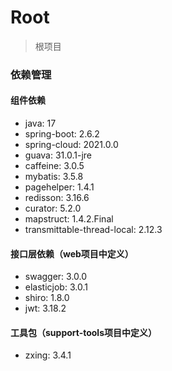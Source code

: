 # Root

> 根项目

### 依赖管理

#### 组件依赖

- java: 17
- spring-boot: 2.6.2
- spring-cloud: 2021.0.0
- guava: 31.0.1-jre
- caffeine: 3.0.5
- mybatis: 3.5.8
- pagehelper: 1.4.1
- redisson: 3.16.6
- curator: 5.2.0
- mapstruct: 1.4.2.Final
- transmittable-thread-local: 2.12.3

#### 接口层依赖（web项目中定义）

- swagger: 3.0.0
- elasticjob: 3.0.1
- shiro: 1.8.0
- jwt: 3.18.2

#### 工具包（support-tools项目中定义）

- zxing: 3.4.1

